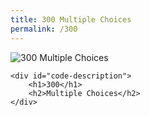 ```yaml
---
title: 300 Multiple Choices
permalink: /300
---
```

<div class="status-page-container">
<div>
    <img src="https://i.imgur.com/bEitMv8.jpg" alt="300 Multiple Choices" />

    <div id="code-description">
        <h1>300</h1>
        <h2>Multiple Choices</h2>
    </div>
</div>
</div>
